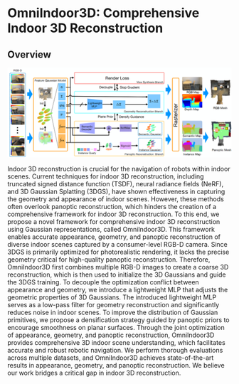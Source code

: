 # OmniIndoor3D: Comprehensive Indoor 3D Reconstruction

## Overview
![overview](./static/images/pipeline.png)

Indoor 3D reconstruction is crucial for the navigation of robots within indoor scenes. Current techniques for indoor 3D reconstruction, including truncated signed distance function (TSDF), neural radiance fields (NeRF), and 3D Gaussian Splatting (3DGS), have shown effectiveness in capturing the geometry and appearance of indoor scenes. However, these methods often overlook panoptic reconstruction, which hinders the creation of a comprehensive framework for indoor 3D reconstruction. To this end, we propose a novel framework for comprehensive indoor 3D reconstruction using Gaussian representations, called OmniIndoor3D. This framework enables accurate appearance, geometry, and panoptic reconstruction of diverse indoor scenes captured by a consumer-level RGB-D camera. Since 3DGS is primarily optimized for photorealistic rendering, it lacks the precise geometry critical for high-quality panoptic reconstruction. Therefore, OmniIndoor3D first combines multiple RGB-D images to create a coarse 3D reconstruction, which is then used to initialize the 3D Gaussians and guide the 3DGS training. To decouple the optimization conflict between appearance and geometry, we introduce a lightweight MLP that adjusts the geometric properties of 3D Gaussians. The introduced lightweight MLP serves as a low-pass filter for geometry reconstruction and significantly reduces noise in indoor scenes. To improve the distribution of Gaussian primitives, we propose a densification strategy guided by panoptic priors to encourage smoothness on planar surfaces. Through the joint optimization of appearance, geometry, and panoptic reconstruction, OmniIndoor3D provides comprehensive 3D indoor scene understanding, which facilitates accurate and robust robotic navigation. We perform thorough evaluations across multiple datasets, and OmniIndoor3D achieves state-of-the-art results in appearance, geometry, and panoptic reconstruction. We believe our work bridges a critical gap in indoor 3D reconstruction. 
